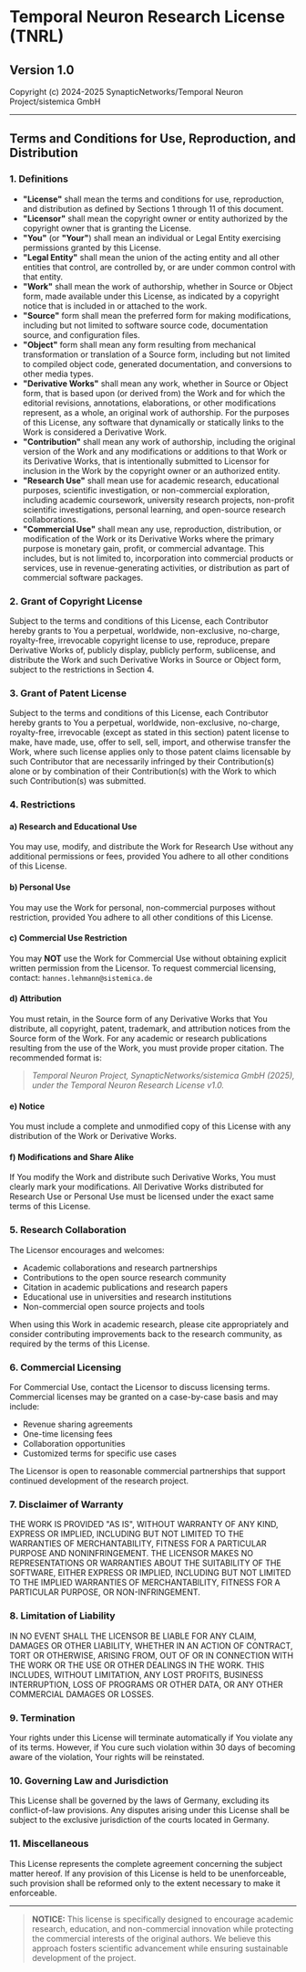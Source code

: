 # Temporal Neuron Research License (TNRL)
## Version 1.0

Copyright (c) 2024-2025 SynapticNetworks/Temporal Neuron Project/sistemica GmbH

---

## Terms and Conditions for Use, Reproduction, and Distribution

### 1. Definitions

- **"License"** shall mean the terms and conditions for use, reproduction, and distribution as defined by Sections 1 through 11 of this document.
- **"Licensor"** shall mean the copyright owner or entity authorized by the copyright owner that is granting the License.
- **"You"** (or **"Your"**) shall mean an individual or Legal Entity exercising permissions granted by this License.
- **"Legal Entity"** shall mean the union of the acting entity and all other entities that control, are controlled by, or are under common control with that entity.
- **"Work"** shall mean the work of authorship, whether in Source or Object form, made available under this License, as indicated by a copyright notice that is included in or attached to the work.
- **"Source"** form shall mean the preferred form for making modifications, including but not limited to software source code, documentation source, and configuration files.
- **"Object"** form shall mean any form resulting from mechanical transformation or translation of a Source form, including but not limited to compiled object code, generated documentation, and conversions to other media types.
- **"Derivative Works"** shall mean any work, whether in Source or Object form, that is based upon (or derived from) the Work and for which the editorial revisions, annotations, elaborations, or other modifications represent, as a whole, an original work of authorship. For the purposes of this License, any software that dynamically or statically links to the Work is considered a Derivative Work.
- **"Contribution"** shall mean any work of authorship, including the original version of the Work and any modifications or additions to that Work or its Derivative Works, that is intentionally submitted to Licensor for inclusion in the Work by the copyright owner or an authorized entity.
- **"Research Use"** shall mean use for academic research, educational purposes, scientific investigation, or non-commercial exploration, including academic coursework, university research projects, non-profit scientific investigations, personal learning, and open-source research collaborations.
- **"Commercial Use"** shall mean any use, reproduction, distribution, or modification of the Work or its Derivative Works where the primary purpose is monetary gain, profit, or commercial advantage. This includes, but is not limited to, incorporation into commercial products or services, use in revenue-generating activities, or distribution as part of commercial software packages.

### 2. Grant of Copyright License

Subject to the terms and conditions of this License, each Contributor hereby grants to You a perpetual, worldwide, non-exclusive, no-charge, royalty-free, irrevocable copyright license to use, reproduce, prepare Derivative Works of, publicly display, publicly perform, sublicense, and distribute the Work and such Derivative Works in Source or Object form, subject to the restrictions in Section 4.

### 3. Grant of Patent License

Subject to the terms and conditions of this License, each Contributor hereby grants to You a perpetual, worldwide, non-exclusive, no-charge, royalty-free, irrevocable (except as stated in this section) patent license to make, have made, use, offer to sell, sell, import, and otherwise transfer the Work, where such license applies only to those patent claims licensable by such Contributor that are necessarily infringed by their Contribution(s) alone or by combination of their Contribution(s) with the Work to which such Contribution(s) was submitted.

### 4. Restrictions

#### a) Research and Educational Use
You may use, modify, and distribute the Work for Research Use without any additional permissions or fees, provided You adhere to all other conditions of this License.

#### b) Personal Use
You may use the Work for personal, non-commercial purposes without restriction, provided You adhere to all other conditions of this License.

#### c) Commercial Use Restriction
You may **NOT** use the Work for Commercial Use without obtaining explicit written permission from the Licensor. To request commercial licensing, contact: `hannes.lehmann@sistemica.de`

#### d) Attribution
You must retain, in the Source form of any Derivative Works that You distribute, all copyright, patent, trademark, and attribution notices from the Source form of the Work. For any academic or research publications resulting from the use of the Work, you must provide proper citation. The recommended format is:

> *Temporal Neuron Project, SynapticNetworks/sistemica GmbH (2025), under the Temporal Neuron Research License v1.0.*

#### e) Notice
You must include a complete and unmodified copy of this License with any distribution of the Work or Derivative Works.

#### f) Modifications and Share Alike
If You modify the Work and distribute such Derivative Works, You must clearly mark your modifications. All Derivative Works distributed for Research Use or Personal Use must be licensed under the exact same terms of this License.

### 5. Research Collaboration

The Licensor encourages and welcomes:

- Academic collaborations and research partnerships
- Contributions to the open source research community
- Citation in academic publications and research papers
- Educational use in universities and research institutions
- Non-commercial open source projects and tools

When using this Work in academic research, please cite appropriately and consider contributing improvements back to the research community, as required by the terms of this License.

### 6. Commercial Licensing

For Commercial Use, contact the Licensor to discuss licensing terms. Commercial licenses may be granted on a case-by-case basis and may include:

- Revenue sharing agreements
- One-time licensing fees
- Collaboration opportunities
- Customized terms for specific use cases

The Licensor is open to reasonable commercial partnerships that support continued development of the research project.

### 7. Disclaimer of Warranty

THE WORK IS PROVIDED "AS IS", WITHOUT WARRANTY OF ANY KIND, EXPRESS OR IMPLIED, INCLUDING BUT NOT LIMITED TO THE WARRANTIES OF MERCHANTABILITY, FITNESS FOR A PARTICULAR PURPOSE AND NONINFRINGEMENT. THE LICENSOR MAKES NO REPRESENTATIONS OR WARRANTIES ABOUT THE SUITABILITY OF THE SOFTWARE, EITHER EXPRESS OR IMPLIED, INCLUDING BUT NOT LIMITED TO THE IMPLIED WARRANTIES OF MERCHANTABILITY, FITNESS FOR A PARTICULAR PURPOSE, OR NON-INFRINGEMENT.

### 8. Limitation of Liability

IN NO EVENT SHALL THE LICENSOR BE LIABLE FOR ANY CLAIM, DAMAGES OR OTHER LIABILITY, WHETHER IN AN ACTION OF CONTRACT, TORT OR OTHERWISE, ARISING FROM, OUT OF OR IN CONNECTION WITH THE WORK OR THE USE OR OTHER DEALINGS IN THE WORK. THIS INCLUDES, WITHOUT LIMITATION, ANY LOST PROFITS, BUSINESS INTERRUPTION, LOSS OF PROGRAMS OR OTHER DATA, OR ANY OTHER COMMERCIAL DAMAGES OR LOSSES.

### 9. Termination

Your rights under this License will terminate automatically if You violate any of its terms. However, if You cure such violation within 30 days of becoming aware of the violation, Your rights will be reinstated.

### 10. Governing Law and Jurisdiction

This License shall be governed by the laws of Germany, excluding its conflict-of-law provisions. Any disputes arising under this License shall be subject to the exclusive jurisdiction of the courts located in Germany.

### 11. Miscellaneous

This License represents the complete agreement concerning the subject matter hereof. If any provision of this License is held to be unenforceable, such provision shall be reformed only to the extent necessary to make it enforceable.

---

> **NOTICE:** This license is specifically designed to encourage academic research, education, and non-commercial innovation while protecting the commercial interests of the original authors. We believe this approach fosters scientific advancement while ensuring sustainable development of the project.